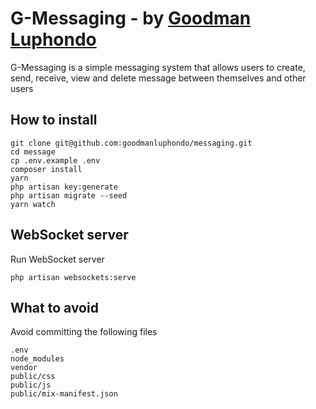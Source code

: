 # G-Messaging - by [Goodman Luphondo](https://github.com/goodmanluphondo)

G-Messaging is a simple messaging system that allows users to create, send, receive, view and delete message between themselves and other users

## How to install

```
git clone git@github.com:goodmanluphondo/messaging.git
cd message
cp .env.example .env
composer install
yarn
php artisan key:generate
php artisan migrate --seed
yarn watch
```

## WebSocket server
Run WebSocket server

```
php artisan websockets:serve
```

## What to avoid
Avoid committing the following files

```
.env
node_modules
vendor
public/css
public/js
public/mix-manifest.json
```
